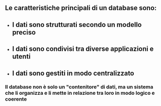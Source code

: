 ## Le caratteristiche principali di un database sono:

<VSpace space="4"/>

<v-click>

- ## I dati sono <Alert>strutturati</Alert> secondo un modello preciso

<VSpace space="4"/>
</v-click>

<v-click>

- ## I dati sono <Alert>condivisi</Alert> tra diverse applicazioni e utenti

<VSpace space="4"/>
</v-click>

<v-click>

- ## I dati sono gestiti in modo <Alert>centralizzato</Alert>
</v-click>

<TakeawayBlock v-click class="mt-8">

### Il database non è solo un "contenitore" di dati, ma un sistema che li organizza e li mette in relazione tra loro in modo <Alert strong>logico e coerente</Alert>
</TakeawayBlock>
